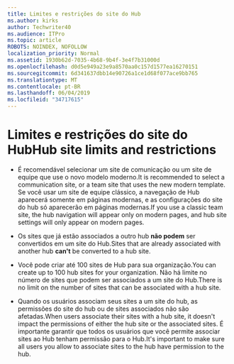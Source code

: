 ```yaml
---
title: Limites e restrições do site do Hub
ms.author: kirks
author: Techwriter40
ms.audience: ITPro
ms.topic: article
ROBOTS: NOINDEX, NOFOLLOW
localization_priority: Normal
ms.assetid: 1930b62d-7035-4b68-9b4f-3e4f7b31000d
ms.openlocfilehash: d0d5e949a23e9a8570aa0c157d1577ea16270151
ms.sourcegitcommit: 6d341637dbb14e90726a1ce1d68f077ace9bb765
ms.translationtype: MT
ms.contentlocale: pt-BR
ms.lasthandoff: 06/04/2019
ms.locfileid: "34717615"
---
```

# <a name="hub-site-limits-and-restrictions"></a><span data-ttu-id="b8fd2-102">Limites e restrições do site do Hub</span><span class="sxs-lookup"><span data-stu-id="b8fd2-102">Hub site limits and restrictions</span></span>

- <span data-ttu-id="b8fd2-103">É recomendável selecionar um site de comunicação ou um site de equipe que use o novo modelo moderno.</span><span class="sxs-lookup"><span data-stu-id="b8fd2-103">It is recommended to select a communication site, or a team site that uses the new modern template.</span></span> <span data-ttu-id="b8fd2-104">Se você usar um site de equipe clássico, a navegação de Hub aparecerá somente em páginas modernas, e as configurações do site do hub só aparecerão em páginas modernas.</span><span class="sxs-lookup"><span data-stu-id="b8fd2-104">If you use a classic team site, the hub navigation will appear only on modern pages, and hub site settings will only appear on modern pages.</span></span>

- <span data-ttu-id="b8fd2-105">Os sites que já estão associados a outro hub **não podem** ser convertidos em um site do Hub.</span><span class="sxs-lookup"><span data-stu-id="b8fd2-105">Sites that are already associated with another hub **can't** be converted to a hub site.</span></span> 

- <span data-ttu-id="b8fd2-106">Você pode criar até 100 sites de Hub para sua organização.</span><span class="sxs-lookup"><span data-stu-id="b8fd2-106">You can create up to 100 hub sites for your organization.</span></span> <span data-ttu-id="b8fd2-107">Não há limite no número de sites que podem ser associados a um site do Hub.</span><span class="sxs-lookup"><span data-stu-id="b8fd2-107">There is no limit on the number of sites that can be associated with a hub site.</span></span>

- <span data-ttu-id="b8fd2-108">Quando os usuários associam seus sites a um site do hub, as permissões do site do hub ou de sites associados não são afetadas.</span><span class="sxs-lookup"><span data-stu-id="b8fd2-108">When users associate their sites with a hub site, it doesn't impact the permissions of either the hub site or the associated sites.</span></span> <span data-ttu-id="b8fd2-109">É importante garantir que todos os usuários que você permite associar sites ao Hub tenham permissão para o Hub.</span><span class="sxs-lookup"><span data-stu-id="b8fd2-109">It's important to make sure all users you allow to associate sites to the hub have permission to the hub.</span></span>



